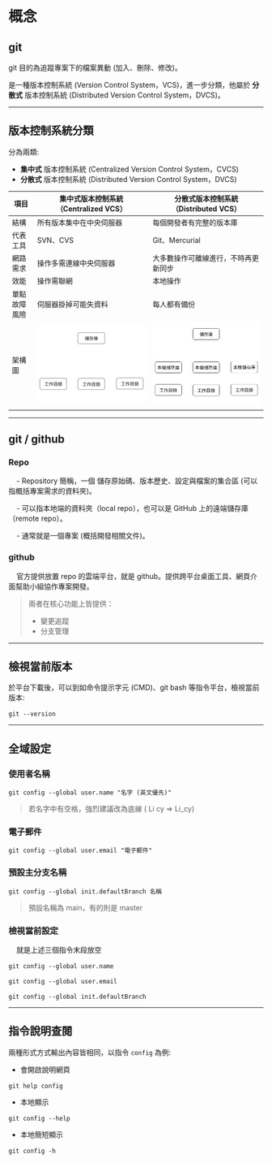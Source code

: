 # 概念
## git

git 目的為追蹤專案下的檔案異動 (加入、刪除、修改)。

是一種版本控制系統 (Version Control System，VCS)，進一步分類，他屬於 **分散式** 版本控制系統 (Distributed Version Control System，DVCS)。

---

## 版本控制系統分類

分為兩類:
- **集中式** 版本控制系統 (Centralized Version Control System，CVCS)
- **分散式** 版本控制系統 (Distributed Version Control System，DVCS)

| 項目     | 集中式版本控制系統（Centralized VCS） | 分散式版本控制系統（Distributed VCS） |
| ------ | -------------------------- | -------------------------- |
| 結構     | 所有版本集中在中央伺服器               | 每個開發者有完整的版本庫               |
| 代表工具   | SVN、CVS                    | Git、Mercurial              |
| 網路需求   | 操作多需連線中央伺服器                | 大多數操作可離線進行，不時再更新同步             |
| 效能     | 操作需聯網               | 本地操作                  |
| 單點故障風險 | 伺服器掛掉可能失資料               | 每人都有備份                   |
| 架構圖 | ![CVCS 架構圖](./images/CVCS.png)               | ![DVCS 架構圖](./images/DVCS.png)                   |

---

## git / github

### Repo

    - Repository 簡稱，一個 儲存原始碼、版本歷史、設定與檔案的集合區 (可以指概括專案需求的資料夾)。
    
    - 可以指本地端的資料夾（local repo），也可以是 GitHub 上的遠端儲存庫（remote repo）。
    
    - 通常就是一個專案 (概括開發相關文件)。

### github

    官方提供放置 repo 的雲端平台，就是 github。提供跨平台桌面工具、網頁介面幫助小組協作專案開發。

> 兩者在核心功能上皆提供：
> - 變更追蹤
> - 分支管理

---

## 檢視當前版本

於平台下載後，可以到如命令提示字元 (CMD)、git bash 等指令平台，檢視當前版本:
``` 
git --version
```

---

## 全域設定

### 使用者名稱
``` 
git config --global user.name "名字 (英文優先)"
```

> 若名字中有空格，強烈建議改為底線 ( Li cy => Li_cy)

### 電子郵件
``` 
git config --global user.email "電子郵件"
```

### 預設主分支名稱
``` 
git config --global init.defaultBranch 名稱
```

> 預設名稱為 main，有的則是 master

### 檢視當前設定

    就是上述三個指令末段放空
``` 
git config --global user.name
```
```
git config --global user.email
```
```
git config --global init.defaultBranch
```

---

## 指令說明查閱

兩種形式方式輸出內容皆相同，以指令 `config` 為例:

- 會開啟說明網頁
```
git help config
```

- 本地顯示
```
git config --help
```

- 本地簡短顯示
```
git config -h
```
